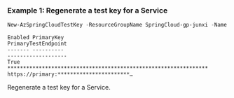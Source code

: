 ### Example 1: Regenerate a test key for a Service
```powershell
New-AzSpringCloudTestKey -ResourceGroupName SpringCloud-gp-junxi -Name springcloud-service -KeyType Primary
```

```output
Enabled PrimaryKey                                                       PrimaryTestEndpoint
------- ----------                                                       -------------------
True    **************************************************************** https://primary:***********************…
```

Regenerate a test key for a Service.

